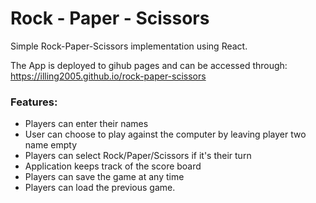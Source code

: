 # Rock - Paper - Scissors 

Simple Rock-Paper-Scissors implementation using React.

The App is deployed to gihub pages and can be accessed through:
https://illing2005.github.io/rock-paper-scissors

### Features:
- Players can enter their names
- User can choose to play against the computer by leaving player two name empty
- Players can select Rock/Paper/Scissors if it's their turn
- Application keeps track of the score board
- Players can save the game at any time
- Players can load the previous game.

